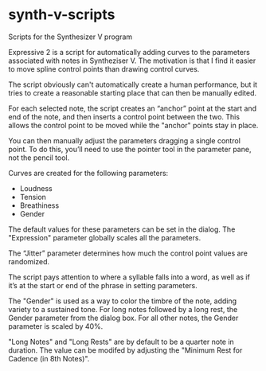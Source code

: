 # synth-v-scripts
Scripts for the Synthesizer V program

Expressive 2 is a script for automatically adding curves to the parameters associated with notes in Syntheziser V. The motivation is that I find it easier to move spline control points than drawing control curves.

The script obviously can't automatically create a human performance, but it tries to create a reasonable starting place that can then be manually edited.

For each selected note, the script creates an “anchor” point at the start and end of the note, and then inserts a control point between the two. This allows the control point to be moved while the "anchor" points stay in place.

You can then manually adjust the parameters dragging a single control point. To do this, you’ll need to use the pointer tool in the parameter pane, not the pencil tool.

Curves are created for the following parameters:

* Loudness
* Tension
* Breathiness
* Gender

The default values for these parameters can be set in the dialog. The "Expression" parameter globally scales all the parameters.

The “Jitter” parameter determines how much the control point values are randomized.

The script pays attention to where a syllable falls into a word, as well as if it’s at the start or end of the phrase in setting parameters.

The "Gender" is used as a way to color the timbre of the note, adding variety to a sustained tone. For long notes followed by a long rest, the Gender parameter from the dialog box. For all other notes, the Gender parameter is scaled by 40%.

"Long Notes" and "Long Rests" are by default to be a quarter note in duration. The value can be modifed by adjusting the "Minimum Rest for Cadence (in 8th Notes)".
